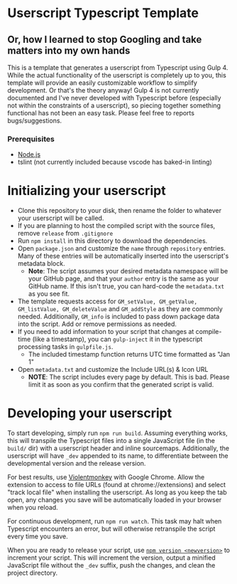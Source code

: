 # Userscript Typescript Template
## Or, how I learned to stop Googling and take matters into my own hands

This is a template that generates a userscript from Typescript using Gulp 4. While the actual functionality of the userscript is completely up to you, this template will provide an easily customizable workflow to simplify development. Or that's the theory anyway! Gulp 4 is not currently documented and I've never developed with Typescript before (especially not within the constraints of a userscript), so piecing together something functional has not been an easy task. Please feel free to reports bugs/suggestions.

### Prerequisites

- [Node.js](https://nodejs.org/en/download/)
- tslint (not currently included because vscode has baked-in linting)

# Initializing your userscript

- Clone this repository to your disk, then rename the folder to whatever your userscript will be called.
- If you are planning to host the compiled script with the source files, remove `release` from `.gitignore`
- Run `npm install` in this directory to download the dependencies.
- Open `package.json` and customize the `name` through `repository` entries. Many of these entries will be automatically inserted into the userscript's metadata block.
  - **Note**: The script assumes your desired metadata namespace will be your GitHub page, and that your `author` entry is the same as your GitHub name. If this isn't true, you can hard-code the `metadata.txt` as you see fit.
- The template requests access for `GM_setValue, GM_getValue, GM_listValue, GM_deleteValue` and `GM_addStyle` as they are commonly needed. Additionally, `GM_info` is included to pass down package data into the script. Add or remove permissions as needed.
- If you need to add information to your script that changes at compile-time (like a timestamp), you can `gulp-inject` it in the typescript processing tasks in `gulpfile.js`.
  - The included timestamp function returns UTC time formatted as "Jan 1"
- Open `metadata.txt` and customize the Include URL(s) & Icon URL
  - **NOTE**: The script includes every page by default. This is bad. Please limit it as soon as you confirm that the generated script is valid.

# Developing your userscript

To start developing, simply run `npm run build`. Assuming everything works, this will transpile the Typescript files into a single JavaScript file (in the `build/` dir) with a userscript header and inline sourcemaps. Additionally, the userscript will have `_dev` appended to its name, to differentiate between the developmental version and the release version.

For best results, use [Violentmonkey](https://violentmonkey.github.io/get-it/) with Google Chrome. Allow the extension to access to file URLs (found at chrome://extensions) and select "track local file" when installing the userscript. As long as you keep the tab open, any changes you save will be automatically loaded in your browser when you reload.

For continuous development, run `npm run watch`. This task may halt when Typescript encounters an error, but will otherwise retranspile the script every time you save.

When you are ready to release your script, use [`npm version <newversion>`](https://docs.npmjs.com/cli/version) to increment your script. This will increment the version, output a minified JavaScript file without the `_dev` suffix, push the changes, and clean the project directory.
